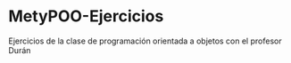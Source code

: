 # MetyPOO-Ejercicios
Ejercicios de la clase de programación orientada a objetos con el profesor Durán
